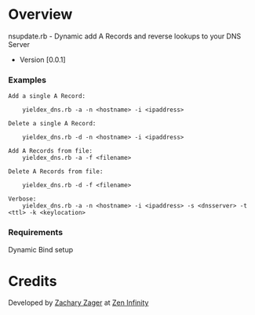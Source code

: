 # Overview

nsupdate.rb - Dynamic add A Records and reverse lookups to your DNS Server
* Version [0.0.1]

### Examples 

    Add a single A Record:    
    
        yieldex_dns.rb -a -n <hostname> -i <ipaddress>

    Delete a single A Record: 
        
        yieldex_dns.rb -d -n <hostname> -i <ipaddress>

    Add A Records from file:    
        yieldex_dns.rb -a -f <filename>

    Delete A Records from file: 
    
        yieldex_dns.rb -d -f <filename>

    Verbose:            
        yieldex_dns.rb -a -n <hostname> -i <ipaddress> -s <dnsserver> -t <ttl> -k <keylocation>

### Requirements
Dynamic Bind setup

# Credits

Developed by [Zachary Zager](http://www.zeninfinity.com) at [Zen Infinity](http://www.zeninfinity.com)

